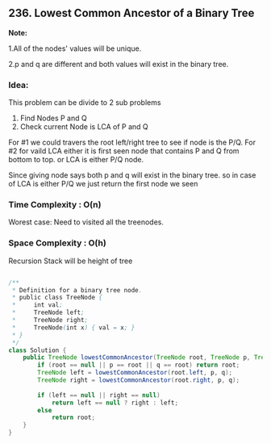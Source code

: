 ## 236. Lowest Common Ancestor of a Binary Tree

       
**Note:**

1.All of the nodes' values will be unique.

2.p and q are different and both values will exist in the binary tree.


### Idea:
This problem can be divide to 2 sub problems
1. Find Nodes P and Q
2. Check current Node is LCA of P and Q

For #1 we could travers the root left/right tree to see if node is the P/Q.
For #2 for vaild LCA either it is first seen node that contains P and Q from bottom to top.
       or LCA is either P/Q node.
       
Since giving node says both p and q will exist in the binary tree. 
so in case of LCA is either P/Q we just return the first node we seen

### Time Complexity : O(n)
Worest case: Need to visited all the treenodes.

### Space Complexity : O(h) 
Recursion Stack will be height of tree


```java

/**
 * Definition for a binary tree node.
 * public class TreeNode {
 *     int val;
 *     TreeNode left;
 *     TreeNode right;
 *     TreeNode(int x) { val = x; }
 * }
 */
class Solution {
    public TreeNode lowestCommonAncestor(TreeNode root, TreeNode p, TreeNode q) {
        if (root == null || p == root || q == root) return root;
        TreeNode left = lowestCommonAncestor(root.left, p, q);
        TreeNode right = lowestCommonAncestor(root.right, p, q);
        
        if (left == null || right == null) 
            return left == null ? right : left;
        else
            return root;
    }
}

```
